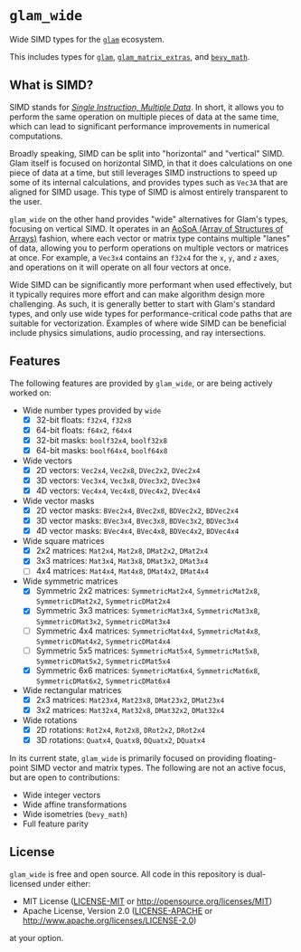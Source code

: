 # `glam_wide`

Wide SIMD types for the [`glam`] ecosystem.

This includes types for [`glam`], [`glam_matrix_extras`], and [`bevy_math`].

[`glam`]: https://docs.rs/glam/latest/glam/
[`glam_matrix_extras`]: https://github.com/Jondolf/glam_matrix_extras
[`bevy_math`]: https://docs.rs/bevy_math/latest/bevy_math/

## What is SIMD?

SIMD stands for [_Single Instruction, Multiple Data_](https://en.wikipedia.org/wiki/Single_instruction,_multiple_data).
In short, it allows you to perform the same operation on multiple pieces of data at the same time,
which can lead to significant performance improvements in numerical computations.

Broadly speaking, SIMD can be split into "horizontal" and "vertical" SIMD.
Glam itself is focused on horizontal SIMD, in that it does calculations on one
piece of data at a time, but still leverages SIMD instructions to speed up some of its
internal calculations, and provides types such as `Vec3A` that are aligned for SIMD usage.
This type of SIMD is almost entirely transparent to the user.

`glam_wide` on the other hand provides "wide" alternatives for Glam's types, focusing on vertical SIMD.
It operates in an [AoSoA (Array of Structures of Arrays)](https://en.wikipedia.org/wiki/AoS_and_SoA) fashion,
where each vector or matrix type contains multiple "lanes" of data, allowing you to perform operations
on multiple vectors or matrices at once. For example, a `Vec3x4` contains an `f32x4` for the `x`, `y`, and `z` axes,
and operations on it will operate on all four vectors at once.

Wide SIMD can be significantly more performant when used effectively, but it typically requires more effort
and can make algorithm design more challenging. As such, it is generally better to start with Glam's standard types,
and only use wide types for performance-critical code paths that are suitable for vectorization. Examples of where
wide SIMD can be beneficial include physics simulations, audio processing, and ray intersections.

## Features

The following features are provided by `glam_wide`, or are being actively worked on:

- Wide number types provided by `wide`
  - [x] 32-bit floats: `f32x4`, `f32x8`
  - [x] 64-bit floats: `f64x2`, `f64x4`
  - [x] 32-bit masks: `boolf32x4`, `boolf32x8`
  - [x] 64-bit masks: `boolf64x4`, `boolf64x8`
- Wide vectors
  - [x] 2D vectors: `Vec2x4`, `Vec2x8`, `DVec2x2`, `DVec2x4`
  - [x] 3D vectors: `Vec3x4`, `Vec3x8`, `DVec3x2`, `DVec3x4`
  - [x] 4D vectors: `Vec4x4`, `Vec4x8`, `DVec4x2`, `DVec4x4`
- Wide vector masks
  - [x] 2D vector masks: `BVec2x4`, `BVec2x8`, `BDVec2x2`, `BDVec2x4`
  - [x] 3D vector masks: `BVec3x4`, `BVec3x8`, `BDVec3x2`, `BDVec3x4`
  - [x] 4D vector masks: `BVec4x4`, `BVec4x8`, `BDVec4x2`, `BDVec4x4`
- Wide square matrices
  - [x] 2x2 matrices: `Mat2x4`, `Mat2x8`, `DMat2x2`, `DMat2x4`
  - [x] 3x3 matrices: `Mat3x4`, `Mat3x8`, `DMat3x2`, `DMat3x4`
  - [ ] 4x4 matrices: `Mat4x4`, `Mat4x8`, `DMat4x2`, `DMat4x4`
- Wide symmetric matrices
  - [x] Symmetric 2x2 matrices: `SymmetricMat2x4`, `SymmetricMat2x8`, `SymmetricDMat2x2`, `SymmetricDMat2x4`
  - [x] Symmetric 3x3 matrices: `SymmetricMat3x4`, `SymmetricMat3x8`, `SymmetricDMat3x2`, `SymmetricDMat3x4`
  - [ ] Symmetric 4x4 matrices: `SymmetricMat4x4`, `SymmetricMat4x8`, `SymmetricDMat4x2`, `SymmetricDMat4x4`
  - [ ] Symmetric 5x5 matrices: `SymmetricMat5x4`, `SymmetricMat5x8`, `SymmetricDMat5x2`, `SymmetricDMat5x4`
  - [x] Symmetric 6x6 matrices: `SymmetricMat6x4`, `SymmetricMat6x8`, `SymmetricDMat6x2`, `SymmetricDMat6x4`
- Wide rectangular matrices
  - [x] 2x3 matrices: `Mat23x4`, `Mat23x8`, `DMat23x2`, `DMat23x4`
  - [x] 3x2 matrices: `Mat32x4`, `Mat32x8`, `DMat32x2`, `DMat32x4`
- Wide rotations
  - [x] 2D rotations: `Rot2x4`, `Rot2x8`, `DRot2x2`, `DRot2x4`
  - [x] 3D rotations: `Quatx4`, `Quatx8`, `DQuatx2`, `DQuatx4`

In its current state, `glam_wide` is primarily focused on providing floating-point SIMD vector and matrix types.
The following are not an active focus, but are open to contributions:

- Wide integer vectors
- Wide affine transformations
- Wide isometries (`bevy_math`)
- Full feature parity

## License

`glam_wide` is free and open source. All code in this repository is dual-licensed under either:

- MIT License ([LICENSE-MIT](/LICENSE-MIT) or <http://opensource.org/licenses/MIT>)
- Apache License, Version 2.0 ([LICENSE-APACHE](/LICENSE-APACHE) or <http://www.apache.org/licenses/LICENSE-2.0>)

at your option.
